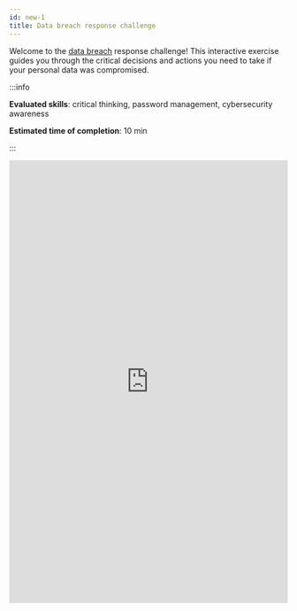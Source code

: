 ```yaml
---
id: new-1
title: Data breach response challenge
---
```


Welcome to the [data breach](/docs/1.1.0/glossary/cybersecurity) response challenge! This interactive exercise guides you through the critical decisions and actions you need to take if your personal data was compromised.

:::info

**Evaluated skills**: critical thinking, password management, cybersecurity awareness

**Estimated time of completion**: 10 min

:::

<iframe src="https://docs.google.com/forms/d/e/1FAIpQLScHEJy7Myrny2blg0oF7CUfeMCCYz5K8TGZcZvIlm3bcQXEaw/viewform?usp=sf_link" width="100%" height="800" frameborder="0" marginheight="0" marginwidth="0" position="relative"></iframe>
